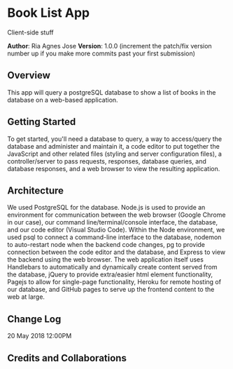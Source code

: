 # Book List App
Client-side stuff

**Author**: Ria Agnes Jose 
**Version**: 1.0.0 (increment the patch/fix version number up if you make more commits past your first submission)

## Overview
This app will query a postgreSQL database to show a list of books in the database on a web-based application.

## Getting Started
To get started, you'll need a database to query, a way to access/query the database and administer and maintain it, a code editor to put together the JavaScript and other related files (styling and server configuration files), a controller/server to pass requests, responses, database queries, and database responses, and a web browser to view the resulting application.

## Architecture
We used PostgreSQL for the database. Node.js is used to provide an environment for communication between the web browser (Google Chrome in our case), our command line/terminal/console interface, the database, and our code editor (Visual Studio Code). Within the Node environment, we used psql to connect a command-line interface to the database, nodemon to auto-restart node when the backend code changes, pg to provide connection between the code editor and the database, and Express to view the backend using the web browser. The web application itself uses Handlebars to automatically and dynamically create content served from the database, jQuery to provide extra/easier html element functionality, Pagejs to allow for single-page functionality, Heroku for remote hosting of our database, and GitHub pages to serve up the frontend content to the web at large.
<!-- Provide a detailed description of the application design. What technologies (languages, libraries, etc) you're using, and any other relevant design information. -->

## Change Log

20 May 2018 12:00PM 
<!-- Use this are to document the iterative changes made to your application as each feature is successfully implemented. Use time stamps. Here's an examples:

01-01-2001 4:59pm - Application now has a fully-functional express server, with GET and POST routes for the book resource. -->

## Credits and Collaborations
